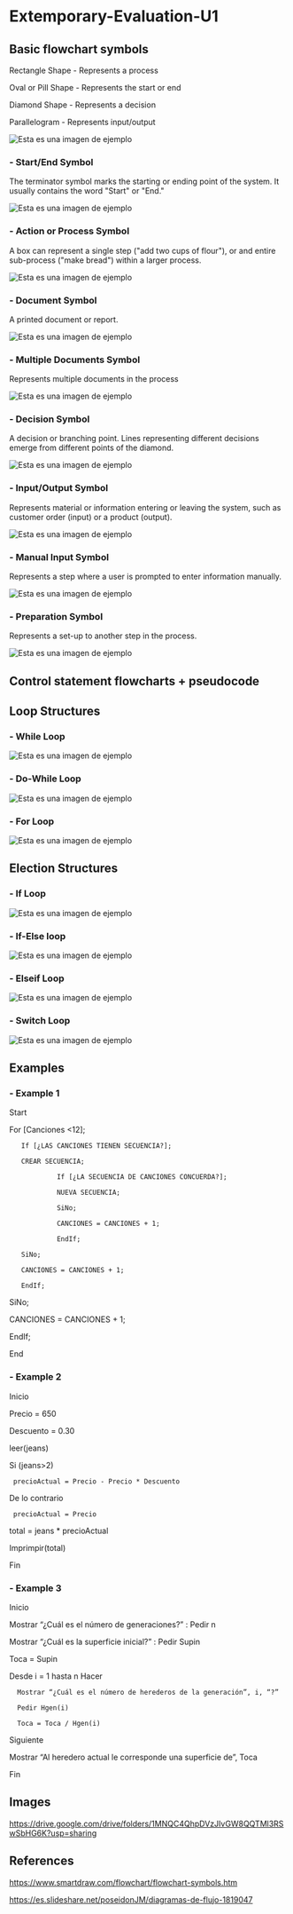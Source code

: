 # Extemporary-Evaluation-U1


## Basic flowchart symbols

Rectangle Shape - Represents a process

Oval or Pill Shape - Represents the start or end

Diamond Shape - Represents a decision

Parallelogram - Represents input/output

![Esta es una imagen de ejemplo](https://wcs.smartdraw.com/flowchart/img/basic-symbols.jpg?bn=15100111789)


### - Start/End Symbol
The terminator symbol marks the starting or ending point of the system. It usually contains the word "Start" or "End."

![Esta es una imagen de ejemplo](https://wcs.smartdraw.com/flowchart/img/start-end-flowchart-symbol.png?bn=15100111789)



### - Action or Process Symbol
A box can represent a single step ("add two cups of flour"), or and entire sub-process ("make bread") within a larger process.

![Esta es una imagen de ejemplo](https://wcs.smartdraw.com/flowchart/img/action-process-flowchart-symbol.png?bn=15100111789)



### - Document Symbol
A printed document or report.

![Esta es una imagen de ejemplo](https://wcs.smartdraw.com/flowchart/img/document-flowchart-symbol.png?bn=15100111789)


### - Multiple Documents Symbol
Represents multiple documents in the process

![Esta es una imagen de ejemplo](https://wcs.smartdraw.com/flowchart/img/multiple-document-flowchart-symbol.png?bn=15100111789)


### - Decision Symbol
A decision or branching point. Lines representing different decisions emerge from different points of the diamond.

![Esta es una imagen de ejemplo](https://wcs.smartdraw.com/flowchart/img/decision-flowchart-symbol.png?bn=15100111789)


### - Input/Output Symbol
Represents material or information entering or leaving the system, such as customer order (input) or a product (output).

![Esta es una imagen de ejemplo](https://wcs.smartdraw.com/flowchart/img/imput-output-flowchart-symbol.png?bn=15100111789)


### - Manual Input Symbol
Represents a step where a user is prompted to enter information manually.

![Esta es una imagen de ejemplo](https://wcs.smartdraw.com/flowchart/img/manual-imput-flowchart-symbol.png?bn=15100111789)


### - Preparation Symbol
Represents a set-up to another step in the process.

![Esta es una imagen de ejemplo](https://wcs.smartdraw.com/flowchart/img/preparation-flowchart-symbol.png?bn=15100111789)



## Control statement flowcharts + pseudocode 


## Loop Structures

### - While Loop

![Esta es una imagen de ejemplo](https://image.slidesharecdn.com/diagramasdeflujo-090805231936-phpapp01/95/diagramas-de-flujo-14-728.jpg?cb=1249514389)


### - Do-While Loop

![Esta es una imagen de ejemplo](https://image.slidesharecdn.com/diagramasdeflujo-090805231936-phpapp01/95/diagramas-de-flujo-15-728.jpg?cb=1249514389)


### - For Loop


![Esta es una imagen de ejemplo](https://image.slidesharecdn.com/diagramasdeflujo-090805231936-phpapp01/95/diagramas-de-flujo-16-728.jpg?cb=1249514389)



## Election Structures

### - If Loop

![Esta es una imagen de ejemplo](https://image.slidesharecdn.com/diagramasdeflujo-090805231936-phpapp01/95/diagramas-de-flujo-10-728.jpg?cb=1249514389)


### - If-Else loop

![Esta es una imagen de ejemplo](https://image.slidesharecdn.com/diagramasdeflujo-090805231936-phpapp01/95/diagramas-de-flujo-11-728.jpg?cb=1249514389)


### - Elseif Loop

![Esta es una imagen de ejemplo](https://image.slidesharecdn.com/diagramasdeflujo-090805231936-phpapp01/95/diagramas-de-flujo-12-728.jpg?cb=1249514389)


### - Switch Loop

![Esta es una imagen de ejemplo](https://image.slidesharecdn.com/diagramasdeflujo-090805231936-phpapp01/95/diagramas-de-flujo-13-728.jpg?cb=1249514389)



## Examples

### - Example 1

Start

For [Canciones <12];

       If [¿LAS CANCIONES TIENEN SECUENCIA?];
       
       CREAR SECUENCIA;
       
                If [¿LA SECUENCIA DE CANCIONES CONCUERDA?];
                
                NUEVA SECUENCIA;
                
                SiNo;
                
                CANCIONES = CANCIONES + 1;
                
                EndIf;
                
       SiNo;
       
       CANCIONES = CANCIONES + 1;
       
       EndIf;
       
SiNo;

CANCIONES = CANCIONES + 1;

EndIf;

End



### - Example 2

Inicio
   
   Precio = 650
   
   Descuento = 0.30
   
   leer(jeans)
   
   Si (jeans>2)
   
     precioActual = Precio - Precio * Descuento
     
   De lo contrario
   
     precioActual = Precio
   
   total = jeans * precioActual
   
   Imprimpir(total)

Fin



### - Example 3

Inicio

   Mostrar “¿Cuál es el número de generaciones?” : Pedir n

   Mostrar “¿Cuál es la superficie inicial?” : Pedir Supin

   Toca = Supin

   Desde i = 1 hasta n Hacer

      Mostrar “¿Cuál es el número de herederos de la generación”, i, “?”

      Pedir Hgen(i)

      Toca = Toca / Hgen(i)

   Siguiente

   Mostrar “Al heredero actual le corresponde una superficie de”, Toca

Fin




## Images

https://drive.google.com/drive/folders/1MNQC4QhpDVzJIvGW8QQTMl3RSwSbHG6K?usp=sharing







## References

https://www.smartdraw.com/flowchart/flowchart-symbols.htm

https://es.slideshare.net/poseidonJM/diagramas-de-flujo-1819047
